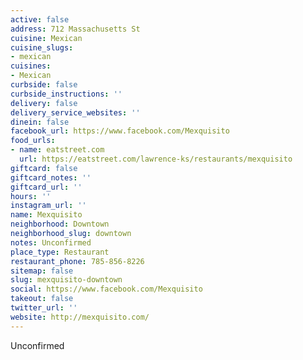 ```yaml
---
active: false
address: 712 Massachusetts St
cuisine: Mexican
cuisine_slugs:
- mexican
cuisines:
- Mexican
curbside: false
curbside_instructions: ''
delivery: false
delivery_service_websites: ''
dinein: false
facebook_url: https://www.facebook.com/Mexquisito
food_urls:
- name: eatstreet.com
  url: https://eatstreet.com/lawrence-ks/restaurants/mexquisito
giftcard: false
giftcard_notes: ''
giftcard_url: ''
hours: ''
instagram_url: ''
name: Mexquisito
neighborhood: Downtown
neighborhood_slug: downtown
notes: Unconfirmed
place_type: Restaurant
restaurant_phone: 785-856-8226
sitemap: false
slug: mexquisito-downtown
social: https://www.facebook.com/Mexquisito
takeout: false
twitter_url: ''
website: http://mexquisito.com/
---
```


Unconfirmed
